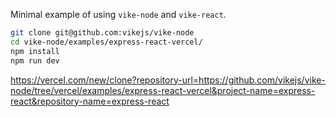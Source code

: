 Minimal example of using `vike-node` and `vike-react`.

```bash
git clone git@github.com:vikejs/vike-node
cd vike-node/examples/express-react-vercel/
npm install
npm run dev
```

https://vercel.com/new/clone?repository-url=https://github.com/vikejs/vike-node/tree/vercel/examples/express-react-vercel&project-name=express-react&repository-name=express-react